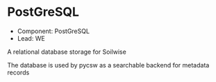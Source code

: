 # PostGreSQL

- Component: PostGreSQL
- Lead: WE

A relational database storage for Soilwise

The database is used by pycsw as a searchable backend for metadata records

